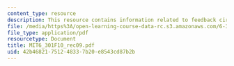 ```yaml
---
content_type: resource
description: This resource contains information related to feedback circuit.
file: /media/https%3A/open-learning-course-data-rc.s3.amazonaws.com/6-301-solid-state-circuits-fall-2010/42b46821751248337b20e8543cd87b2b_MIT6_301F10_rec09.pdf
file_type: application/pdf
resourcetype: Document
title: MIT6_301F10_rec09.pdf
uid: 42b46821-7512-4833-7b20-e8543cd87b2b
---
```

